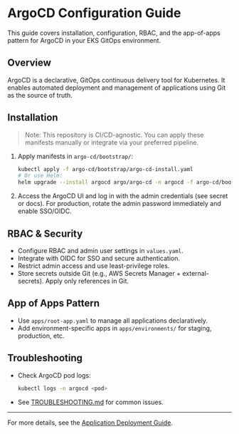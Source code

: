 # ArgoCD Configuration Guide

This guide covers installation, configuration, RBAC, and the app-of-apps pattern for ArgoCD in your EKS GitOps environment.

## Overview
ArgoCD is a declarative, GitOps continuous delivery tool for Kubernetes. It enables automated deployment and management of applications using Git as the source of truth.

## Installation
> Note: This repository is CI/CD-agnostic. You can apply these manifests manually or integrate via your preferred pipeline.
1. Apply manifests in `argo-cd/bootstrap/`:
   ```bash
   kubectl apply -f argo-cd/bootstrap/argo-cd-install.yaml
   # Or use Helm:
   helm upgrade --install argocd argo/argo-cd -n argocd -f argo-cd/bootstrap/values.yaml
   ```
2. Access the ArgoCD UI and log in with the admin credentials (see secret or docs). For production, rotate the admin password immediately and enable SSO/OIDC.

## RBAC & Security
- Configure RBAC and admin user settings in `values.yaml`.
- Integrate with OIDC for SSO and secure authentication.
- Restrict admin access and use least-privilege roles.
- Store secrets outside Git (e.g., AWS Secrets Manager + external-secrets). Apply only references in Git.

## App of Apps Pattern
- Use `apps/root-app.yaml` to manage all applications declaratively.
- Add environment-specific apps in `apps/environments/` for staging, production, etc.

## Troubleshooting
- Check ArgoCD pod logs:
  ```bash
  kubectl logs -n argocd <pod>
  ```
- See [TROUBLESHOOTING.md](../TROUBLESHOOTING.md) for common issues.

---

For more details, see the [Application Deployment Guide](application-deployment.md).
